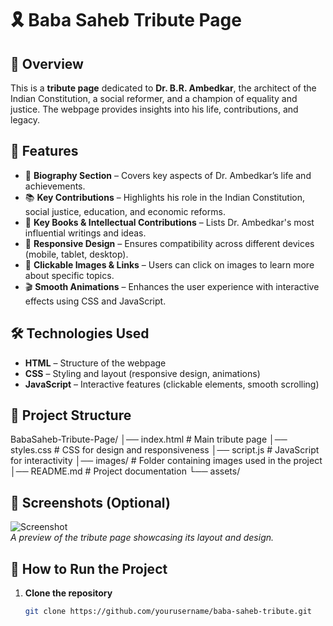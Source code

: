 # 🎗️ Baba Saheb Tribute Page

## 📖 Overview
This is a **tribute page** dedicated to **Dr. B.R. Ambedkar**, the architect of the Indian Constitution, a social reformer, and a champion of equality and justice. The webpage provides insights into his life, contributions, and legacy.

## 🚀 Features
- 📜 **Biography Section** – Covers key aspects of Dr. Ambedkar’s life and achievements.  
- 📚 **Key Contributions** – Highlights his role in the Indian Constitution, social justice, education, and economic reforms.  
- 📖 **Key Books & Intellectual Contributions** – Lists Dr. Ambedkar's most influential writings and ideas.  
- 🎨 **Responsive Design** – Ensures compatibility across different devices (mobile, tablet, desktop).  
- 🔗 **Clickable Images & Links** – Users can click on images to learn more about specific topics.  
- 🎬 **Smooth Animations** – Enhances the user experience with interactive effects using CSS and JavaScript.  

## 🛠️ Technologies Used
- **HTML** – Structure of the webpage  
- **CSS** – Styling and layout (responsive design, animations)  
- **JavaScript** – Interactive features (clickable elements, smooth scrolling)  

## 📂 Project Structure
BabaSaheb-Tribute-Page/ │── index.html # Main tribute page │── styles.css # CSS for design and responsiveness │── script.js # JavaScript for interactivity │── images/ # Folder containing images used in the project │── README.md # Project documentation └── assets/ 

## 🎥 Screenshots (Optional)
![Screenshot](images/screenshot.png)  
_A preview of the tribute page showcasing its layout and design._

## 📜 How to Run the Project
1. **Clone the repository**  
   ```sh
   git clone https://github.com/yourusername/baba-saheb-tribute.git
